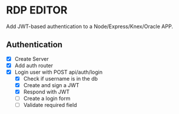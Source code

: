 # RDP EDITOR

Add JWT-based authentication to a Node/Express/Knex/Oracle APP.

## Authentication
* [x] Create Server
* [x] Add auth router
* [x] Login user with POST api/auth/login
  * [x] Check if username is in the db
  * [x] Create and sign a JWT
  * [x] Respond with JWT
  * [ ] Create a login form
  * [ ] Validate required field
